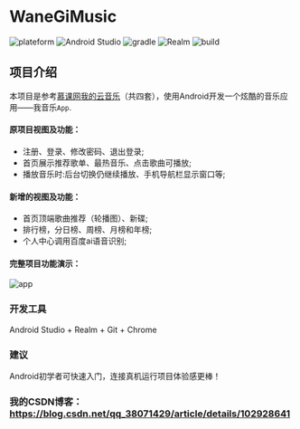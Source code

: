 # WaneGiMusic

<p>
<img alt="plateform" src="https://img.shields.io/badge/plateform-windows-lightgrey.svg" style="max-width:100%;">
<img alt="Android Studio" src="https://img.shields.io/badge/Android%20Studio-3.5.2-8B0000.svg" style="max-width:100%;">
<img alt="gradle" src="https://img.shields.io/badge/gradle-3.5.2-ff69b4.svg" style="max-width:100%;">
<img alt="Realm" src="https://img.shields.io/badge/Realm-5.9.1-20B2AA.svg" style="max-width:100%;">
<img alt="build" src="https://img.shields.io/badge/build-passing-brightgreen.svg" style="max-width:100%;">
</p>

## 项目介绍
本项目是参考[慕课网我的云音乐](https://www.imooc.com/t/3330348#Course)（共四套），使用Android开发一个炫酷的音乐应用——我音乐`App`.

#### 原项目视图及功能：

* 注册、登录、修改密码、退出登录;
* 首页展示推荐歌单、最热音乐、点击歌曲可播放;
* 播放音乐时:后台切换仍继续播放、手机导航栏显示窗口等;

#### 新增的视图及功能：

* 首页顶端歌曲推荐（轮播图）、新碟;
* 排行榜，分日榜、周榜、月榜和年榜;
* 个人中心调用百度ai语音识别;

#### 完整项目功能演示：
<img alt="app" src="https://img-blog.csdnimg.cn/20191126112756175.gif" style="max-width:100%;">

### 开发工具
Android Studio + Realm + Git + Chrome

### 建议
Android初学者可快速入门，连接真机运行项目体验感更棒！

### 我的CSDN博客：https://blog.csdn.net/qq_38071429/article/details/102928641
